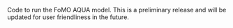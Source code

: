 Code to run the FoMO AQUA model. This is a preliminary release and will be updated for user friendliness in the future. 
